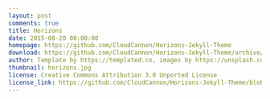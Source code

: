 ```yaml
---
layout: post
comments: true
title: Horizons
date: 2015-08-20 00:00:00
homepage: https://github.com/CloudCannon/Horizons-Jekyll-Theme
download: https://github.com/CloudCannon/Horizons-Jekyll-Theme/archive/master.zip
author: Template by https://templated.co, images by https://unsplash.com, ported by https://cloudcannon.com
thumbnail: horizons.jpg
license: Creative Commons Attribution 3.0 Unported License
license_link: https://github.com/CloudCannon/Horizons-Jekyll-Theme/blob/master/LICENSE.txt
---
```

